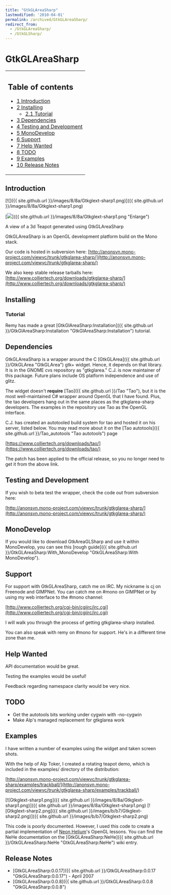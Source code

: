 ```yaml
---
title: "GtkGLAreaSharp"
lastmodified: '2010-04-01'
permalink: /archived/GtkGLAreaSharp/
redirect_from:
  - /GtkGLAreaSharp/
  - /GtkGLSharp/
---
```


GtkGLAreaSharp
==============

<table>
<col width="100%" />
<tbody>
<tr class="odd">
<td align="left"><h2>Table of contents</h2>
<ul>
<li><a href="#introduction">1 Introduction</a></li>
<li><a href="#installing">2 Installing</a>
<ul>
<li><a href="#tutorial">2.1 Tutorial</a></li>
</ul></li>
<li><a href="#dependencies">3 Dependencies</a></li>
<li><a href="#testing-and-development">4 Testing and Development</a></li>
<li><a href="#monodevelop">5 MonoDevelop</a></li>
<li><a href="#support">6 Support</a></li>
<li><a href="#help-wanted">7 Help Wanted</a></li>
<li><a href="#todo">8 TODO</a></li>
<li><a href="#examples">9 Examples</a></li>
<li><a href="#release-notes">10 Release Notes</a></li>
</ul></td>
</tr>
</tbody>
</table>

Introduction
------------

[![]({{ site.github.url }}/images/8/8a/Gtkglext-sharp1.png)]({{ site.github.url }}/images/8/8a/Gtkglext-sharp1.png)

[![](/skins/common/images/magnify-clip.png)]({{ site.github.url }}/images/8/8a/Gtkglext-sharp1.png "Enlarge")

A view of a 3d Teapot generated using GtkGLAreaSharp

GtkGLAreaSharp is an OpenGL development platform build on the Mono stack.

Our code is hosted in subversion here: [http://anonsvn.mono-project.com/viewvc/trunk/gtkglarea-sharp/](http://anonsvn.mono-project.com/viewvc/trunk/gtkglarea-sharp/)

We also keep stable release tarballs here: [http://www.colliertech.org/downloads/gtkglarea-sharp/](http://www.colliertech.org/downloads/gtkglarea-sharp/)

Installing
----------

### Tutorial

Remy has made a great [GtkGlAreaSharp:Installation]({{ site.github.url }}/GtkGlAreaSharp:Installation "GtkGlAreaSharp:Installation") tutorial.

Dependencies
------------

GtkGLAreaSharp is a wrapper around the C [GtkGLArea]({{ site.github.url }}/GtkGLArea "GtkGLArea") gtk+ widget. Hence, it depends on that library. It is in the GNOME cvs repository as "gtkglarea." C.J. is now maintainer of this package. Future plans include OS platform independence and use of glitz.

The widget doesn't **require** [Tao]({{ site.github.url }}/Tao "Tao"), but it is the most well-maintained C\# wrapper around OpenGL that I have found. Plus, the tao developers hang out in the same places as the gtkglarea-sharp developers. The examples in the repository use Tao as the OpenGL interface.

C.J. has created an autotooled build system for tao and hosted it on his server, listed below. You may read more about it on the [Tao autotools]({{ site.github.url }}/Tao_autotools "Tao autotools") page

[https://www.colliertech.org/downloads/tao/](https://www.colliertech.org/downloads/tao/)

The patch has been applied to the official release, so you no longer need to get it from the above link.

Testing and Development
-----------------------

If you wish to beta test the wrapper, check the code out from subversion here:

[http://anonsvn.mono-project.com/viewvc/trunk/gtkglarea-sharp/](http://anonsvn.mono-project.com/viewvc/trunk/gtkglarea-sharp/)

MonoDevelop
-----------

If you would like to download GtkAreaGLSharp and use it within MonoDevelop, you can see this [rough guide]({{ site.github.url }}/GtkGLAreaSharp:With_MonoDevelop "GtkGLAreaSharp:With MonoDevelop").

Support
-------

For support with GtkGLAreaSharp, catch me on IRC. My nickname is cj on Freenode and GIMPNet. You can catch me on \#mono on GIMPNet or by using my web interface to the \#mono channel:

[http://www.colliertech.org/cgi-bin/cgiirc/irc.cgi](http://www.colliertech.org/cgi-bin/cgiirc/irc.cgi)

I will walk you through the process of getting gtkglarea-sharp installed.

You can also speak with remy on \#mono for support. He's in a different time zone than me.

Help Wanted
-----------

API documentation would be great.

Testing the examples would be useful!

Feedback regarding namespace clarity would be very nice.

TODO
----

-   Get the autotools bits working under cygwin with -no-cygwin
-   Make Alp's managed replacement for gtkglarea work

Examples
--------

I have written a number of examples using the widget and taken screen shots.

With the help of Alp Toker, I created a rotating teapot demo, which is included in the examples/ directory of the distribution:

[http://anonsvn.mono-project.com/viewvc/trunk/gtkglarea-sharp/examples/trackball/](http://anonsvn.mono-project.com/viewvc/trunk/gtkglarea-sharp/examples/trackball/)

 [![Gtkglext-sharp1.png]({{ site.github.url }}/images/8/8a/Gtkglext-sharp1.png)]({{ site.github.url }}/images/8/8a/Gtkglext-sharp1.png) [![Gtkglext-sharp2.png]({{ site.github.url }}/images/b/b7/Gtkglext-sharp2.png)]({{ site.github.url }}/images/b/b7/Gtkglext-sharp2.png)

 This code is poorly documented. However, I used this code to create a partial implementation of [Neon Helium](http://nehe.gamedev.net/)'s OpenGL lessons. You can find the NeHe documentation on the [GtkGLAreaSharp:NeHe]({{ site.github.url }}/GtkGLAreaSharp:NeHe "GtkGLAreaSharp:NeHe") wiki entry.

Release Notes
-------------

-   [GtkGLAreaSharp:0.0.17]({{ site.github.url }}/GtkGLAreaSharp:0.0.17 "GtkGLAreaSharp:0.0.17") - April 2007
-   [GtkGLAreaSharp:0.0.8]({{ site.github.url }}/GtkGLAreaSharp:0.0.8 "GtkGLAreaSharp:0.0.8")


